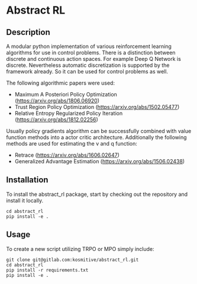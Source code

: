 # Abstract RL

## Description

A modular python implementation of various reinforcement learning algorithms
for use in control problems. There is a distinction between discrete and 
continuous action spaces. For example Deep Q Network is discrete. Nevertheless
automatic discretization is supported by the framework already. So it can be 
used for control problems as well.

The following algorithmic papers were used:

- Maximum A Posteriori Policy Optimization (https://arxiv.org/abs/1806.06920)
- Trust Region Policy Optimization (https://arxiv.org/abs/1502.05477)
- Relative Entropy Regularized Policy Iteration (https://arxiv.org/abs/1812.02256)

Usually policy gradients algorithm can be successfully combined with value
function methods into a actor critic architecture. Additionally the following
methods are used for estimating the v and q function:

- Retrace (https://arxiv.org/abs/1606.02647)
- Generalized Advantage Estimation (https://arxiv.org/abs/1506.02438)

## Installation

To install the abstract_rl package, start by checking out the repository and 
install it locally.

```
cd abstract_rl
pip install -e .
```

## Usage 

To create a new script utilizing TRPO or MPO simply include:

```
git clone git@gitlab.com:kosmitive/abstract_rl.git
cd abstract_rl
pip install -r requirements.txt
pip install -e .
```